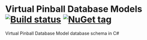 # Virtual Pinball Database Models [![Build status](https://ci.appveyor.com/api/projects/status/vxbnw7ooxh288u42/branch/main?svg=true)](https://ci.appveyor.com/project/xantari/virtualpinball-database-models/branch/main) [![NuGet tag](https://img.shields.io/badge/nuget-VirtualPinball.Database.Models-blue.svg)](https://www.nuget.org/packages?q=VirtualPinball.Database.Models)

Virtual Pinball Database Model database schema in C#